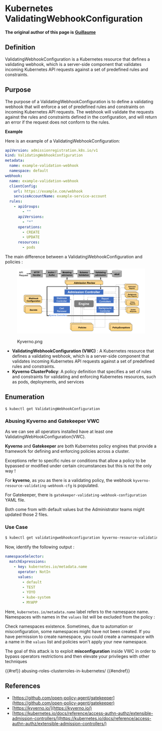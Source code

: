 # Kubernetes ValidatingWebhookConfiguration

**The original author of this page is** [**Guillaume**](https://www.linkedin.com/in/guillaume-chapela-ab4b9a196)

## Definition

ValidatingWebhookConfiguration is a Kubernetes resource that defines a validating webhook, which is a server-side component that validates incoming Kubernetes API requests against a set of predefined rules and constraints.

## Purpose

The purpose of a ValidatingWebhookConfiguration is to define a validating webhook that will enforce a set of predefined rules and constraints on incoming Kubernetes API requests. The webhook will validate the requests against the rules and constraints defined in the configuration, and will return an error if the request does not conform to the rules.

**Example**

Here is an example of a ValidatingWebhookConfiguration:

```yaml
apiVersion: admissionregistration.k8s.io/v1
kind: ValidatingWebhookConfiguration
metadata:
  name: example-validation-webhook
  namespace: default
webhook:
  name: example-validation-webhook
  clientConfig:
    url: https://example.com/webhook
    serviceAccountName: example-service-account
  rules:
    - apiGroups:
        - ""
      apiVersions:
        - "*"
      operations:
        - CREATE
        - UPDATE
      resources:
        - pods
```

The main difference between a ValidatingWebhookConfiguration and policies :&#x20;

<figure><img src="../../images/Kyverno.png" alt=""><figcaption><p>Kyverno.png</p></figcaption></figure>

- **ValidatingWebhookConfiguration (VWC)** : A Kubernetes resource that defines a validating webhook, which is a server-side component that validates incoming Kubernetes API requests against a set of predefined rules and constraints.
- **Kyverno ClusterPolicy**: A policy definition that specifies a set of rules and constraints for validating and enforcing Kubernetes resources, such as pods, deployments, and services

## Enumeration

```
$ kubectl get ValidatingWebhookConfiguration
```

### Abusing Kyverno and Gatekeeper VWC

As we can see all operators installed have at least one ValidatingWebHookConfiguration(VWC).

**Kyverno** and **Gatekeeper** are both Kubernetes policy engines that provide a framework for defining and enforcing policies across a cluster.

Exceptions refer to specific rules or conditions that allow a policy to be bypassed or modified under certain circumstances but this is not the only way !

For **kyverno**, as you as there is a validating policy, the webhook `kyverno-resource-validating-webhook-cfg` is populated.

For Gatekeeper, there is `gatekeeper-validating-webhook-configuration` YAML file.

Both come from with default values but the Administrator teams might updated those 2 files.

### Use Case

```bash
$ kubectl get validatingwebhookconfiguration kyverno-resource-validating-webhook-cfg -o yaml
```

Now, identify the following output :

```yaml
namespaceSelector:
  matchExpressions:
    - key: kubernetes.io/metadata.name
      operator: NotIn
      values:
        - default
        - TEST
        - YOYO
        - kube-system
        - MYAPP
```

Here, `kubernetes.io/metadata.name` label refers to the namespace name. Namespaces with names in the `values` list will be excluded from the policy :

Check namespaces existence. Sometimes, due to automation or misconfiguration, some namespaces might have not been created. If you have permission to create namespace, you could create a namespace with a name in the `values` list and policies won't apply your new namespace.

The goal of this attack is to exploit **misconfiguration** inside VWC in order to bypass operators restrictions and then elevate your privileges with other techniques

{{#ref}}
abusing-roles-clusterroles-in-kubernetes/
{{#endref}}

## References

- [https://github.com/open-policy-agent/gatekeeper](https://github.com/open-policy-agent/gatekeeper)
- [https://kyverno.io/](https://kyverno.io/)
- [https://kubernetes.io/docs/reference/access-authn-authz/extensible-admission-controllers/](https://kubernetes.io/docs/reference/access-authn-authz/extensible-admission-controllers/)





